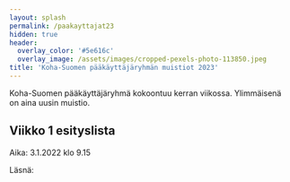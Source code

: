 ```yaml
---
layout: splash
permalink: /paakayttajat23
hidden: true
header:
  overlay_color: '#5e616c'
  overlay_image: /assets/images/cropped-pexels-photo-113850.jpeg
title: 'Koha-Suomen pääkäyttäjäryhmän muistiot 2023'
---
```


Koha-Suomen pääkäyttäjäryhmä kokoontuu kerran viikossa. Ylimmäisenä on aina uusin muistio.

## Viikko 1 esityslista

Aika: 3.1.2022 klo 9.15

Läsnä:
